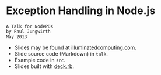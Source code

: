 # Exception Handling in Node.js

    A Talk for NodePDX
    by Paul Jungwirth
    May 2013

* Slides may be found at [illuminatedcomputing.com](http://illuminatedcomputing.com/talks/node-errors-talk/).
* Slide source code (Markdown) in `talk`.
* Example code in `src`.
* Slides built with [deck.rb](https://github.com/alexch/deck.rb).

